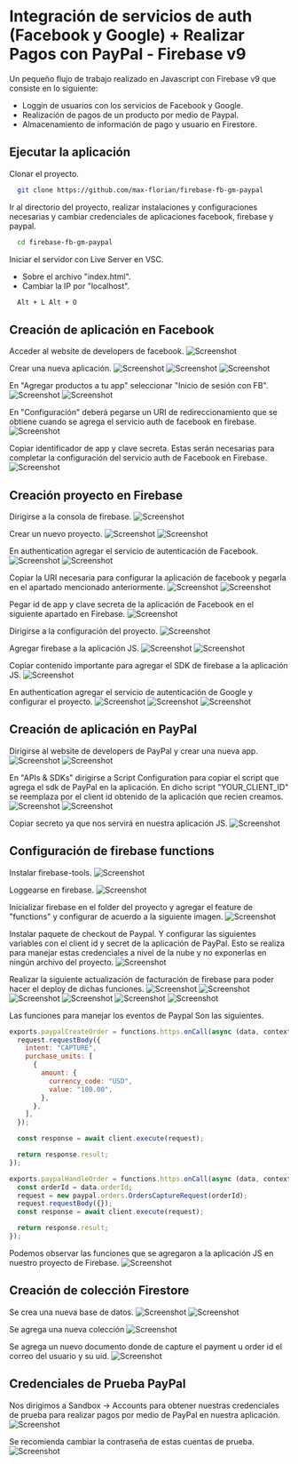 # Integración de servicios de auth (Facebook y Google) + Realizar Pagos con PayPal - Firebase v9

Un pequeño flujo de trabajo realizado en Javascript con Firebase v9 que consiste en lo siguiente:

- Loggin de usuarios con los servicios de Facebook y Google.
- Realización de pagos de un producto por medio de Paypal.
- Almacenamiento de información de pago y usuario en Firestore.

## Ejecutar la aplicación

Clonar el proyecto.

```bash
  git clone https://github.com/max-florian/firebase-fb-gm-paypal
```

Ir al directorio del proyecto, realizar instalaciones y configuraciones necesarias y cambiar credenciales de aplicaciones facebook, firebase y paypal.

```bash
  cd firebase-fb-gm-paypal
```

Iniciar el servidor con Live Server en VSC.

- Sobre el archivo "index.html".
- Cambiar la IP por "localhost".

```bash
  Alt + L Alt + O
```

## Creación de aplicación en Facebook

Acceder al website de developers de facebook.
![Screenshot](imgs/1.PNG)

Crear una nueva aplicación.
![Screenshot](imgs/2.PNG)
![Screenshot](imgs/3.PNG)
![Screenshot](imgs/4.PNG)

En "Agregar productos a tu app" seleccionar "Inicio de sesión con FB".
![Screenshot](imgs/10.PNG)
![Screenshot](imgs/11.PNG)

En "Configuración" deberá pegarse un URI de redireccionamiento que se obtiene cuando se agrega el servicio auth de facebook en firebase.
![Screenshot](imgs/12.PNG)

Copiar identificador de app y clave secreta. Estas serán necesarias para completar la configuración del servicio auth de Facebook en Firebase.
![Screenshot](imgs/15.PNG)

## Creación proyecto en Firebase

Dirigirse a la consola de firebase.
![Screenshot](imgs/5.PNG)

Crear un nuevo proyecto.
![Screenshot](imgs/6.PNG)
![Screenshot](imgs/7.PNG)

En authentication agregar el servicio de autenticación de Facebook.
![Screenshot](imgs/8.PNG)
![Screenshot](imgs/9.PNG)

Copiar la URI necesaria para configurar la aplicación de facebook y pegarla en el apartado mencionado anteriormente.
![Screenshot](imgs/13.PNG)
![Screenshot](imgs/14.PNG)

Pegar id de app y clave secreta de la aplicación de Facebook en el siguiente apartado en Firebase.
![Screenshot](imgs/16.PNG)

Dirigirse a la configuración del proyecto.
![Screenshot](imgs/17.PNG)

Agregar firebase a la aplicación JS.
![Screenshot](imgs/18.PNG)
![Screenshot](imgs/19.PNG)

Copiar contenido importante para agregar el SDK de firebase a la aplicación JS.
![Screenshot](imgs/20.PNG)

En authentication agregar el servicio de autenticación de Google y configurar el proyecto.
![Screenshot](imgs/23.PNG)
![Screenshot](imgs/24.PNG)
![Screenshot](imgs/25.PNG)

## Creación de aplicación en PayPal

Dirigirse al website de developers de PayPal y crear una nueva app.
![Screenshot](imgs/26.PNG)
![Screenshot](imgs/27.PNG)

En "APIs & SDKs" dirigirse a Script Configuration para copiar el script que agrega el sdk de PayPal en la aplicación. En dicho script "YOUR_CLIENT_ID" se reemplaza por el client id obtenido de la aplicación que recien creamos.
![Screenshot](imgs/28.PNG)
![Screenshot](imgs/29.PNG)

Copiar secreto ya que nos servirá en nuestra aplicación JS.
![Screenshot](imgs/33.PNG)

## Configuración de firebase functions

Instalar firebase-tools.
![Screenshot](imgs/30.PNG)

Loggearse en firebase.
![Screenshot](imgs/31.PNG)

Inicializar firebase en el folder del proyecto y agregar el feature de "functions" y configurar de acuerdo a la siguiente imagen.
![Screenshot](imgs/32.PNG)

Instalar paquete de checkout de Paypal. Y configurar las siguientes variables con el client id y secret de la aplicación de PayPal. Esto se realiza para manejar estas credenciales a nivel de la nube y no exponerlas en ningún archivo del proyecto.
![Screenshot](imgs/34.PNG)

Realizar la siguiente actualización de facturación de firebase para poder hacer el deploy de dichas funciones.
![Screenshot](imgs/35.PNG)
![Screenshot](imgs/36.PNG)
![Screenshot](imgs/37.PNG)
![Screenshot](imgs/38.PNG)
![Screenshot](imgs/39.PNG)
![Screenshot](imgs/41.PNG)

Las funciones para manejar los eventos de Paypal Son las siguientes.

```javascript
exports.paypalCreateOrder = functions.https.onCall(async (data, context) => {
  request.requestBody({
    intent: "CAPTURE",
    purchase_units: [
      {
        amount: {
          currency_code: "USD",
          value: "100.00",
        },
      },
    ],
  });

  const response = await client.execute(request);

  return response.result;
});

exports.paypalHandleOrder = functions.https.onCall(async (data, context) => {
  const orderId = data.orderId;
  request = new paypal.orders.OrdersCaptureRequest(orderId);
  request.requestBody({});
  const response = await client.execute(request);

  return response.result;
});
```

Podemos observar las funciones que se agregaron a la aplicación JS en nuestro proyecto de Firebase.
![Screenshot](imgs/41_5.PNG)

## Creación de colección Firestore

Se crea una nueva base de datos.
![Screenshot](imgs/21.PNG)
![Screenshot](imgs/22.PNG)

Se agrega una nueva colección
![Screenshot](imgs/44.PNG)

Se agrega un nuevo documento donde de capture el payment u order id el correo del usuario y su uid.
![Screenshot](imgs/45.PNG)

## Credenciales de Prueba PayPal

Nos dirigimos a Sandbox -> Accounts para obtener nuestras credenciales de prueba para realizar pagos por medio de PayPal en nuestra aplicación.
![Screenshot](imgs/42.PNG)

Se recomienda cambiar la contraseña de estas cuentas de prueba.
![Screenshot](imgs/43.PNG)
